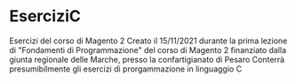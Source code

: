 # EserciziC
Esercizi del corso di Magento 2
Creato il 15/11/2021 durante la prima lezione di "Fondamenti di Programmazione" del corso di Magento 2 finanziato dalla giunta regionale delle Marche, presso la confartigianato di Pesaro
Conterrà presumibilmente gli esercizi di prorgammazione in linguaggio C
